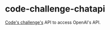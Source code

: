 # code-challenge-chatapi

[Code's challenge's](https://github.com/fmadrian/code-challenge/) API to access OpenAI's API.


